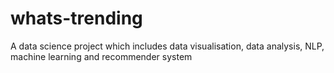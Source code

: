 # whats-trending
A data science project which includes data visualisation, data analysis, NLP, machine learning and recommender system
